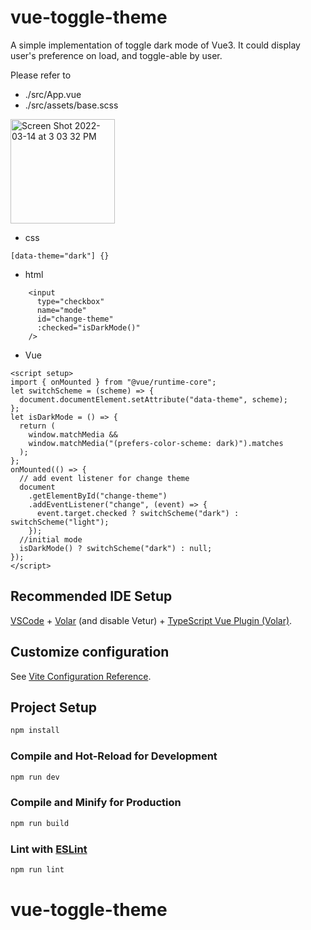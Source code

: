 # vue-toggle-theme

A simple implementation of toggle dark mode of Vue3.
It could display user's preference on load, and toggle-able by user.

Please refer to 

- ./src/App.vue
- ./src/assets/base.scss
<img width="167" alt="Screen Shot 2022-03-14 at 3 03 32 PM" src="https://user-images.githubusercontent.com/2637636/158243403-9f5944c2-7d85-441a-8566-98ddea6bfa06.png">


- css
```
[data-theme="dark"] {}
```

- html
```
    <input
      type="checkbox"
      name="mode"
      id="change-theme"
      :checked="isDarkMode()"
    />
```

- Vue
```
<script setup>
import { onMounted } from "@vue/runtime-core";
let switchScheme = (scheme) => {
  document.documentElement.setAttribute("data-theme", scheme);
};
let isDarkMode = () => {
  return (
    window.matchMedia &&
    window.matchMedia("(prefers-color-scheme: dark)").matches
  );
};
onMounted(() => {
  // add event listener for change theme
  document
    .getElementById("change-theme")
    .addEventListener("change", (event) => {
      event.target.checked ? switchScheme("dark") : switchScheme("light");
    });
  //initial mode
  isDarkMode() ? switchScheme("dark") : null;
});
</script>
```



## Recommended IDE Setup

[VSCode](https://code.visualstudio.com/) + [Volar](https://marketplace.visualstudio.com/items?itemName=johnsoncodehk.volar) (and disable Vetur) + [TypeScript Vue Plugin (Volar)](https://marketplace.visualstudio.com/items?itemName=johnsoncodehk.vscode-typescript-vue-plugin).

## Customize configuration

See [Vite Configuration Reference](https://vitejs.dev/config/).

## Project Setup

```sh
npm install
```

### Compile and Hot-Reload for Development

```sh
npm run dev
```

### Compile and Minify for Production

```sh
npm run build
```

### Lint with [ESLint](https://eslint.org/)

```sh
npm run lint
```
# vue-toggle-theme
